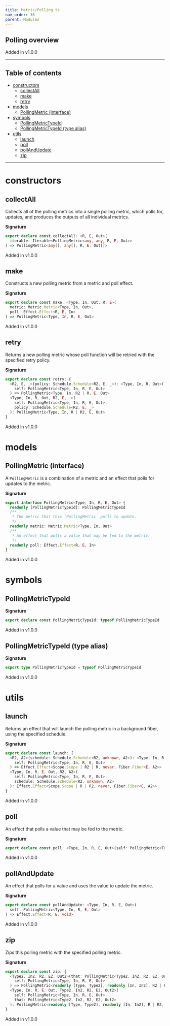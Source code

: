 ```yaml
---
title: Metric/Polling.ts
nav_order: 36
parent: Modules
---
```


## Polling overview

Added in v1.0.0

---

<h2 class="text-delta">Table of contents</h2>

- [constructors](#constructors)
  - [collectAll](#collectall)
  - [make](#make)
  - [retry](#retry)
- [models](#models)
  - [PollingMetric (interface)](#pollingmetric-interface)
- [symbols](#symbols)
  - [PollingMetricTypeId](#pollingmetrictypeid)
  - [PollingMetricTypeId (type alias)](#pollingmetrictypeid-type-alias)
- [utils](#utils)
  - [launch](#launch)
  - [poll](#poll)
  - [pollAndUpdate](#pollandupdate)
  - [zip](#zip)

---

# constructors

## collectAll

Collects all of the polling metrics into a single polling metric, which
polls for, updates, and produces the outputs of all individual metrics.

**Signature**

```ts
export declare const collectAll: <R, E, Out>(
  iterable: Iterable<PollingMetric<any, any, R, E, Out>>
) => PollingMetric<any[], any[], R, E, Out[]>
```

Added in v1.0.0

## make

Constructs a new polling metric from a metric and poll effect.

**Signature**

```ts
export declare const make: <Type, In, Out, R, E>(
  metric: Metric.Metric<Type, In, Out>,
  poll: Effect.Effect<R, E, In>
) => PollingMetric<Type, In, R, E, Out>
```

Added in v1.0.0

## retry

Returns a new polling metric whose poll function will be retried with the
specified retry policy.

**Signature**

```ts
export declare const retry: {
  <R2, E, _>(policy: Schedule.Schedule<R2, E, _>): <Type, In, R, Out>(
    self: PollingMetric<Type, In, R, E, Out>
  ) => PollingMetric<Type, In, R2 | R, E, Out>
  <Type, In, R, Out, R2, E, _>(
    self: PollingMetric<Type, In, R, E, Out>,
    policy: Schedule.Schedule<R2, E, _>
  ): PollingMetric<Type, In, R | R2, E, Out>
}
```

Added in v1.0.0

# models

## PollingMetric (interface)

A `PollingMetric` is a combination of a metric and an effect that polls for
updates to the metric.

**Signature**

```ts
export interface PollingMetric<Type, In, R, E, Out> {
  readonly [PollingMetricTypeId]: PollingMetricTypeId
  /**
   * The metric that this `PollingMetric` polls to update.
   */
  readonly metric: Metric.Metric<Type, In, Out>
  /**
   * An effect that polls a value that may be fed to the metric.
   */
  readonly poll: Effect.Effect<R, E, In>
}
```

Added in v1.0.0

# symbols

## PollingMetricTypeId

**Signature**

```ts
export declare const PollingMetricTypeId: typeof PollingMetricTypeId
```

Added in v1.0.0

## PollingMetricTypeId (type alias)

**Signature**

```ts
export type PollingMetricTypeId = typeof PollingMetricTypeId
```

Added in v1.0.0

# utils

## launch

Returns an effect that will launch the polling metric in a background
fiber, using the specified schedule.

**Signature**

```ts
export declare const launch: {
  <R2, A2>(schedule: Schedule.Schedule<R2, unknown, A2>): <Type, In, R, E, Out>(
    self: PollingMetric<Type, In, R, E, Out>
  ) => Effect.Effect<Scope.Scope | R2 | R, never, Fiber.Fiber<E, A2>>
  <Type, In, R, E, Out, R2, A2>(
    self: PollingMetric<Type, In, R, E, Out>,
    schedule: Schedule.Schedule<R2, unknown, A2>
  ): Effect.Effect<Scope.Scope | R | R2, never, Fiber.Fiber<E, A2>>
}
```

Added in v1.0.0

## poll

An effect that polls a value that may be fed to the metric.

**Signature**

```ts
export declare const poll: <Type, In, R, E, Out>(self: PollingMetric<Type, In, R, E, Out>) => Effect.Effect<R, E, In>
```

Added in v1.0.0

## pollAndUpdate

An effect that polls for a value and uses the value to update the metric.

**Signature**

```ts
export declare const pollAndUpdate: <Type, In, R, E, Out>(
  self: PollingMetric<Type, In, R, E, Out>
) => Effect.Effect<R, E, void>
```

Added in v1.0.0

## zip

Zips this polling metric with the specified polling metric.

**Signature**

```ts
export declare const zip: {
  <Type2, In2, R2, E2, Out2>(that: PollingMetric<Type2, In2, R2, E2, Out2>): <Type, In, R, E, Out>(
    self: PollingMetric<Type, In, R, E, Out>
  ) => PollingMetric<readonly [Type, Type2], readonly [In, In2], R2 | R, E2 | E, readonly [Out, Out2]>
  <Type, In, R, E, Out, Type2, In2, R2, E2, Out2>(
    self: PollingMetric<Type, In, R, E, Out>,
    that: PollingMetric<Type2, In2, R2, E2, Out2>
  ): PollingMetric<readonly [Type, Type2], readonly [In, In2], R | R2, E | E2, readonly [Out, Out2]>
}
```

Added in v1.0.0
